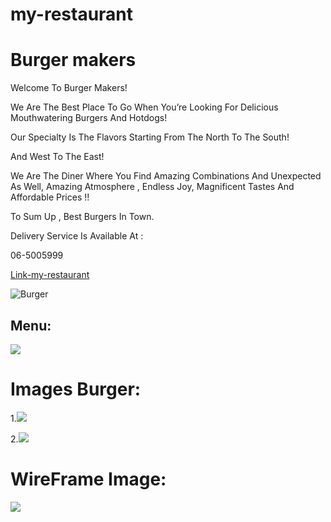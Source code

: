# my-restaurant
# **Burger makers**
Welcome To Burger Makers!

We Are The Best Place To Go When You’re Looking For Delicious Mouthwatering Burgers And Hotdogs!

Our Specialty Is The Flavors Starting From The North To The South!

And West To The East!

We Are The Diner Where You Find Amazing Combinations And Unexpected As Well, Amazing Atmosphere , Endless Joy, Magnificent Tastes And Affordable Prices !!

To Sum Up , Best Burgers In Town.

Delivery Service Is Available At :

06-5005999

[Link-my-restaurant](https://www.burgermakers.jo/View_Article.aspx?type=2&ID=2832)

![Burger](https://scontent.famm11-1.fna.fbcdn.net/v/t1.6435-9/82888841_2561201867312024_5124218415912845312_n.jpg?_nc_cat=107&ccb=1-7&_nc_sid=09cbfe&_nc_eui2=AeE8b3Cal-pullu4zf0mSUXWdD-hJwG0MC10P6EnAbQwLcemIeKoUnwKt1ixntG4jnXVWOSoZIrb99N8IFhEt1oT&_nc_ohc=kusoVqfKduoAX_fSZU0&_nc_oc=AQk9uuY-MX9C3ZSchIBmEGtKl-O65hgoIZoWWK0e3qGpe4OPIkB2a6hKO3Dx9UabOYc&tn=a7X0GKcuZOSK6uHw&_nc_ht=scontent.famm11-1.fna&oh=00_AT8Wp7e0o64PyyQ1A9pUqzYfi2AzpViHzd1_4Hs1VlbWMA&oe=62E2715A)


## Menu:
![](https://scontent.famm11-1.fna.fbcdn.net/v/t39.30808-6/285718121_4965168073582046_353198072203245732_n.jpg?_nc_cat=102&ccb=1-7&_nc_sid=a26aad&_nc_eui2=AeGBv7fcFqg6ynju1AV5RVP3PMXT2EDA7Ls8xdPYQMDsuyJr0nAWqUIb04xUHOSxSUcPnnADPPbpd-SeTrV7JCZj&_nc_ohc=7bcy8uz4l5MAX_HwJj1&_nc_ht=scontent.famm11-1.fna&oh=00_AT_4wFH5O0f0LIIxRhNy06TREob3GtsPO7v_1UBIUHT8Xw&oe=62C0DEF3)




# Images Burger:

1.![](https://scontent.famm11-1.fna.fbcdn.net/v/t39.30808-6/288017993_4987158284716358_6291048435196627888_n.jpg?_nc_cat=100&ccb=1-7&_nc_sid=a26aad&_nc_eui2=AeHbrJZAHZkA8UdK2fRX-9HpKlDKXNM993gqUMpc0z33eDXEZIf9rMbIga-hB4SBewSlH6-pFgkQHjjsMmIDoeDO&_nc_ohc=CZtpbk83jLUAX-8DuGL&_nc_ht=scontent.famm11-1.fna&oh=00_AT9RhcUbf-rN5iIiGNXXi01J6HCK_tfmC2RpWEAhlcscWQ&oe=62C0C172)

2.![](
    https://scontent.famm11-1.fna.fbcdn.net/v/t39.30808-6/288051980_4981727648592755_8101714140181232403_n.jpg?_nc_cat=107&ccb=1-7&_nc_sid=a26aad&_nc_eui2=AeHLux3EmzDdWdPOwyLlgHrmkzs_8yK_LhWTOz_zIr8uFd53kMVq59nviVdu9MLwREaU-s9RqJY7N-y4kt3bdyPW&_nc_ohc=MbFrGNSP6Y0AX-hKN9X&tn=a7X0GKcuZOSK6uHw&_nc_ht=scontent.famm11-1.fna&oh=00_AT-1tOtvjDAcieIZsGokUTRAgQIorlLGM6SOktAxAUKSDA&oe=62C06A37
)

# WireFrame Image:
![](https://scontent.famm7-1.fna.fbcdn.net/v/t39.30808-6/291171728_5149473868503446_2220518700773089892_n.jpg?stp=dst-jpg_s960x960&_nc_cat=108&ccb=1-7&_nc_sid=730e14&_nc_eui2=AeG7uCbF9FxmroamD6bhdehThRV6GwDZBv2FFXobANkG_YWPr66Km4UN-WPUCQoZe_I77MgLLSTCCk40Zxp5BuX_&_nc_ohc=jz_pbgk_IU0AX8tHpbf&_nc_ht=scontent.famm7-1.fna&oh=00_AT8uJQuWqKDFKlxZhDbWjd3EGwxcgPmWkphfa26q7QaBhQ&oe=62C2369D)
